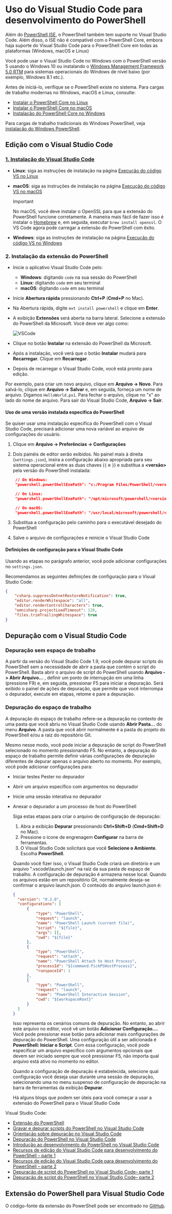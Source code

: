# <a name="using-visual-studio-code-for-powershell-development"></a>Uso do Visual Studio Code para desenvolvimento do PowerShell

Além do [PowerShell ISE][ise], o PowerShell também tem suporte no Visual Studio Code.
Além disso, o ISE não é compatível com o PowerShell Core, embora haja suporte do Visual Studio Code para o PowerShell Core em todas as plataformas (Windows, macOS e Linux)

Você pode usar o Visual Studio Code no Windows com o PowerShell versão 5 usando o Windows 10 ou instalando o [Windows Management Framework 5.0 RTM](https://www.microsoft.com/en-us/download/details.aspx?id=50395) para sistemas operacionais do Windows de nível baixo (por exemplo, Windows 8.1 etc.).

Antes de iniciá-lo, verifique se o PowerShell existe no sistema.
Para cargas de trabalho modernas no Windows, macOS e Linux, consulte:

- [Instalar o PowerShell Core no Linux][install-pscore-linux]
- [Instalar o PowerShell Core no macOS][install-pscore-macos]
- [Instalação do PowerShell Core no Windows][install-pscore-windows]

Para cargas de trabalho tradicionais do Windows PowerShell, veja [instalação do Windows PowerShell][install-winps].

## <a name="editing-with-visual-studio-code"></a>Edição com o Visual Studio Code

### <a name="1-installing-visual-studio-codehttpscodevisualstudiocomdocssetupsetup-overview"></a>[1. Instalação do Visual Studio Code](https://code.visualstudio.com/Docs/setup/setup-overview)

- **Linux**: siga as instruções de instalação na página [Execução do código VS no Linux](https://code.visualstudio.com/docs/setup/linux)

- **macOS**: siga as instruções de instalação na página [Execução do código VS no macOS](https://code.visualstudio.com/docs/setup/mac)

  > [!IMPORTANT]
  > No macOS, você deve instalar o OpenSSL para que a extensão do PowerShell funcione corretamente.
  > A maneira mais fácil de fazer isso é instalar o [Homebrew](http://brew.sh/) e, em seguida, executar `brew install openssl`.
  > O VS Code agora pode carregar a extensão do PowerShell com êxito.

- **Windows**: siga as instruções de instalação na página [Execução do código VS no Windows](https://code.visualstudio.com/docs/setup/windows)

### <a name="2-installing-powershell-extension"></a>2. Instalação da extensão do PowerShell

- Inicie o aplicativo Visual Studio Code pelo:
  - **Windows**: digitando `code` na sua sessão do PowerShell
  - **Linux**: digitando `code` em seu terminal
  - **macOS**: digitando `code` em seu terminal

- Inicie **Abertura rápida** pressionando **Ctrl+P** (**Cmd+P** no Mac).
- Na Abertura rápida, digite `ext install powershell` e clique em **Enter**.
- A exibição **Extensões** será aberta na barra lateral. Selecione a extensão do PowerShell da Microsoft.
  Você deve ver algo como:

  ![VSCode](../../images/vscode.png)

- Clique no botão **Instalar** na extensão do PowerShell da Microsoft.
- Após a instalação, você verá que o botão **Instalar** mudará para **Recarregar**.
  Clique em **Recarregar**.
- Depois de recarregar o Visual Studio Code, você está pronto para edição.

Por exemplo, para criar um novo arquivo, clique em **Arquivo -> Novo**.
Para salvá-lo, clique em **Arquivo -> Salvar** e, em seguida, forneça um nome de arquivo. Digamos `HelloWorld.ps1`.
Para fechar o arquivo, clique no "x" ao lado do nome de arquivo.
Para sair do Visual Studio Code, **Arquivo -> Sair**.

#### <a name="using-a-specific-installed-version-of-powershell"></a>Uso de uma versão instalada específica do PowerShell

Se quiser usar uma instalação específica do PowerShell com o Visual Studio Code, precisará adicionar uma nova variável ao arquivo de configurações do usuário.

1. Clique em **Arquivo -> Preferências -> Configurações**
1. Dois painéis de editor serão exibidos.
   No painel mais à direita (`settings.json`), insira a configuração abaixo apropriada para seu sistema operacional entre as duas chaves (`{` e `}`) e substitua a **\<versão\>** pela versão do PowerShell instalada:

   ```json
    // On Windows:
    "powershell.powerShellExePath": "c:/Program Files/PowerShell/<version>/pwsh.exe"

    // On Linux:
    "powershell.powerShellExePath": "/opt/microsoft/powershell/<version>/pwsh"

    // On macOS:
    "powershell.powerShellExePath": "/usr/local/microsoft/powershell/<version>/pwsh"
   ```

1. Substitua a configuração pelo caminho para o executável desejado do PowerShell
1. Salve o arquivo de configurações e reinicie o Visual Studio Code

#### <a name="configuration-settings-for-visual-studio-code"></a>Definições de configuração para o Visual Studio Code

Usando as etapas no parágrafo anterior, você pode adicionar configurações no `settings.json`.

Recomendamos as seguintes definições de configuração para o Visual Studio Code:

```json
{
    "csharp.suppressDotnetRestoreNotification": true,
    "editor.renderWhitespace": "all",
    "editor.renderControlCharacters": true,
    "omnisharp.projectLoadTimeout": 120,
    "files.trimTrailingWhitespace": true
}
```

## <a name="debugging-with-visual-studio-code"></a>Depuração com o Visual Studio Code

### <a name="no-workspace-debugging"></a>Depuração sem espaço de trabalho

A partir da versão do Visual Studio Code 1.9, você pode depurar scripts do PowerShell sem a necessidade de abrir a pasta que contém o script do PowerShell.
Basta abrir o arquivo de script do PowerShell usando **Arquivo -> Abrir Arquivo...** , definir um ponto de interrupção em uma linha (pressione F9) e, em seguida, pressionar F5 para iniciar a depuração.
Será exibido o painel de ações de depuração, que permite que você interrompa o depurador, execute em etapas, retome e pare a depuração.

### <a name="workspace-debugging"></a>Depuração do espaço de trabalho

A depuração do espaço de trabalho refere-se a depuração no contexto de uma pasta que você abriu no Visual Studio Code usando **Abrir Pasta...**  do menu **Arquivo**.
A pasta que você abrir normalmente é a pasta do projeto do PowerShell e/ou a raiz do repositório Git.

Mesmo nesse modo, você pode iniciar a depuração de script do PowerShell selecionado no momento pressionando F5.
No entanto, a depuração do espaço de trabalho permite definir várias configurações de depuração diferentes de depurar apenas o arquivo aberto no momento.
Por exemplo, você pode adicionar configurações para:

- Iniciar testes Pester no depurador
- Abrir um arquivo específico com argumentos no depurador
- Inicie uma sessão interativa no depurador
- Anexar o depurador a um processo de host do PowerShell

  Siga estas etapas para criar o arquivo de configuração de depuração:

  1. Abra a exibição **Depurar** pressionando **Ctrl+Shift+D** (**Cmd+Shift+D** no Mac).
  2. Pressione o ícone de engrenagem **Configurar** na barra de ferramentas.
  3. O Visual Studio Code solicitará que você **Selecione o Ambiente**.
  Escolha **PowerShell**.

  Quando você fizer isso, o Visual Studio Code criará um diretório e um arquivo ".vscode\launch.json" na raiz da sua pasta de espaço de trabalho.
  A configuração de depuração é armazena nesse local. Quando os arquivos estão em um repositório Git, normalmente deseja-se confirmar o arquivo launch.json.
  O conteúdo do arquivo launch.json é:

  ```json
  {
    "version": "0.2.0",
    "configurations": [
        {
            "type": "PowerShell",
            "request": "launch",
            "name": "PowerShell Launch (current file)",
            "script": "${file}",
            "args": [],
            "cwd": "${file}"
        },
        {
            "type": "PowerShell",
            "request": "attach",
            "name": "PowerShell Attach to Host Process",
            "processId": "${command.PickPSHostProcess}",
            "runspaceId": 1
        },
        {
            "type": "PowerShell",
            "request": "launch",
            "name": "PowerShell Interactive Session",
            "cwd": "${workspaceRoot}"
        }
    ]
  }
  ```

  Isso representa os cenários comuns de depuração.
  No entanto, ao abrir este arquivo no editor, você vê um botão **Adicionar Configuração...**.
  Você pode pressionar esse botão para adicionar mais configurações de depuração do PowerShell. Uma configuração útil a ser adicionada é **PowerShell: Iniciar o Script**.
  Com essa configuração, você pode especificar um arquivo específico com argumentos opcionais que devem ser iniciado sempre que você pressionar F5, não importa qual arquivo está ativo no momento no editor.

  Quando a configuração de depuração é estabelecida, selecione qual configuração você deseja usar durante uma sessão de depuração, selecionando uma no menu suspenso de configuração de depuração na barra de ferramentas da exibição **Depurar**.

  Há alguns blogs que podem ser úteis para você começar a usar a extensão do PowerShell para o Visual Studio Code

Visual Studio Code:

- [Extensão do PowerShell][ps-extension]
- [Gravar e depurar scripts do PowerShell no Visual Studio Code][debug]
- [Orientação sobre depuração no Visual Studio Code][vscode-guide]
- [Depuração do PowerShell no Visual Studio Code][ps-vscode]
- [Introdução ao desenvolvimento do PowerShell no Visual Studio Code][getting-started]
- [Recursos de edição do Visual Studio Code para desenvolvimento do PowerShell – parte 1][editing-part1]
- [Recursos de edição do Visual Studio Code para desenvolvimento do PowerShell – parte 2][editing-part2]
- [Depuração de script do PowerShell no Visual Studio Code– parte 1][debugging-part1]
- [Depuração de script do PowerShell no Visual Studio Code– parte 2][debugging-part2]

[ise]: ../ise-guide.md
[install-pscore-linux]:  ../../setup/Installing-PowerShell-Core-on-Linux.md
[install-pscore-macos]:  ../../setup/Installing-PowerShell-Core-on-macOS.md
[install-pscore-windows]: ../../setup/Installing-PowerShell-Core-on-Windows.md
[install-winps]: ../../setup/Installing-Windows-PowerShell.md
[ps-extension]: https://blogs.msdn.microsoft.com/cdndevs/2015/12/11/visual-studio-code-powershell-extension/
[debug]: https://blogs.msdn.microsoft.com/powershell/2015/11/16/announcing-powershell-language-support-for-visual-studio-code-and-more/
[vscode-guide]: https://johnpapa.net/debugging-with-visual-studio-code/
[ps-vscode]: https://github.com/PowerShell/vscode-powershell/tree/master/examples
[getting-started]: https://blogs.technet.microsoft.com/heyscriptingguy/2016/12/05/get-started-with-powershell-development-in-visual-studio-code/
[editing-part1]: https://blogs.technet.microsoft.com/heyscriptingguy/2017/01/11/visual-studio-code-editing-features-for-powershell-development-part-1/
[editing-part2]: https://blogs.technet.microsoft.com/heyscriptingguy/2017/01/12/visual-studio-code-editing-features-for-powershell-development-part-2/
[debugging-part1]: https://blogs.technet.microsoft.com/heyscriptingguy/2017/02/06/debugging-powershell-script-in-visual-studio-code-part-1/
[debugging-part2]: https://blogs.technet.microsoft.com/heyscriptingguy/2017/02/13/debugging-powershell-script-in-visual-studio-code-part-2/

## <a name="powershell-extension-for-visual-studio-code"></a>Extensão do PowerShell para Visual Studio Code

O código-fonte da extensão do PowerShell pode ser encontrado no [GitHub](https://github.com/PowerShell/vscode-powershell).